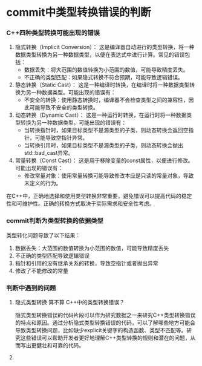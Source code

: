 # commit中类型转换错误的判断

### C++四种类型转换可能出现的错误

1. 隐式转换（Implicit Conversion）： 这是编译器自动进行的类型转换，将一种数据类型转换为另一种数据类型，以便在表达式中进行计算。常见的错误包括：
   - 数据丢失：将大范围的数值转换为小范围的数值，可能导致精度丢失。
   - 不正确的类型匹配：如果隐式转换不符合预期，可能导致逻辑错误。
2. 静态转换（Static Cast）： 这是一种编译时转换，在编译时将一种数据类型转换为另一种数据类型。可能出现的错误有：
   - 不安全的转换：使用静态转换时，编译器不会检查类型之间的兼容性，因此可能导致不安全的类型转换。
3. 动态转换（Dynamic Cast）： 这是一种运行时转换，在运行时将一种数据类型转换为另一种数据类型。可能出现的错误有：
   - 当转换指针时，如果目标类型不是源类型的子类，则动态转换会返回空指针，可能导致空指针异常。
   - 当转换引用时，如果目标类型不是源类型的子类，则动态转换会抛出std::bad_cast异常。
4. 常量转换（Const Cast）： 这是用于移除变量的const属性，以便进行修改。可能出现的错误有：
   - 修改常量对象：使用常量转换可能导致修改本应是只读的常量对象，导致未定义的行为。

在C++中，正确地选择和使用类型转换非常重要，避免错误可以提高代码的稳定性和可维护性。正确的转换方式取决于实际需求和安全性考虑。

### commit判断为类型转换的依据类型

类型转化问题导致了以下结果：

1. 数据丢失：大范围的数值转换为小范围的数值，可能导致精度丢失
2. 不正确的类型匹配导致逻辑错误
3. 指针和引用的没有继承关系的转换，导致空指针或者抛出异常
4. 修改了不能修改的常量

### 判断中遇到的问题

1. 隐式类型转换 算不算 C++中的类型转换错误？

   隐式类型转换错误的代码片段可以作为研究数据之一来研究C++类型转换错误的特点和原因。通过分析隐式类型转换错误的代码，可以了解哪些地方可能会导致类型转换问题，比如缺少explicit关键字的构造函数、类型不匹配等。研究这些错误可以帮助开发者更好地理解C++类型转换的规则和潜在的问题，从而写出更健壮和可靠的代码。

2. 
